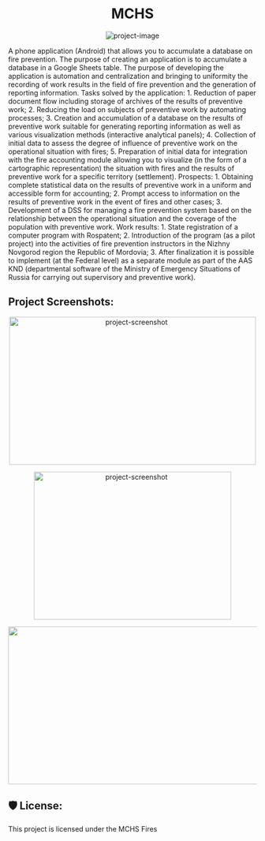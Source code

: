 <h1 align="center" id="title">MCHS</h1>

<p align="center"><img src="https://toplogos.ru/images/logo-mchs.jpg" alt="project-image"></p>

<p id="description">A phone application (Android) that allows you to accumulate a database on fire prevention. The purpose of creating an application is to accumulate a database in a Google Sheets table. The purpose of developing the application is automation and centralization and bringing to uniformity the recording of work results in the field of fire prevention and the generation of reporting information. Tasks solved by the application: 1. Reduction of paper document flow including storage of archives of the results of preventive work; 2. Reducing the load on subjects of preventive work by automating processes; 3. Creation and accumulation of a database on the results of preventive work suitable for generating reporting information as well as various visualization methods (interactive analytical panels); 4. Collection of initial data to assess the degree of influence of preventive work on the operational situation with fires; 5. Preparation of initial data for integration with the fire accounting module allowing you to visualize (in the form of a cartographic representation) the situation with fires and the results of preventive work for a specific territory (settlement). Prospects: 1. Obtaining complete statistical data on the results of preventive work in a uniform and accessible form for accounting; 2. Prompt access to information on the results of preventive work in the event of fires and other cases; 3. Development of a DSS for managing a fire prevention system based on the relationship between the operational situation and the coverage of the population with preventive work. Work results: 1. State registration of a computer program with Rospatent; 2. Introduction of the program (as a pilot project) into the activities of fire prevention instructors in the Nizhny Novgorod region the Republic of Mordovia; 3. After finalization it is possible to implement (at the Federal level) as a separate module as part of the AAS KND (departmental software of the Ministry of Emergency Situations of Russia for carrying out supervisory and preventive work).</p>

<h2>Project Screenshots:</h2>

<p align="center"> <img src="https://i.ibb.co/BBSjpCm/Pics-Art-11-28-07-23-27.jpg" alt="project-screenshot" width="500" height="300/"> </p>

<p align="center"> <img src="https://i.ibb.co/Fq6gKfb/20231128-191319.jpg" alt="project-screenshot" width="400" height="300/"> </p>

<p align="center"> <img src="https://i.ibb.co/R3wCS7B/20231128-191448.jpg" alt="project-screenshot" width="1800" height="320/"> </p>

<h2>🛡️ License:</h2>

This project is licensed under the MCHS Fires
